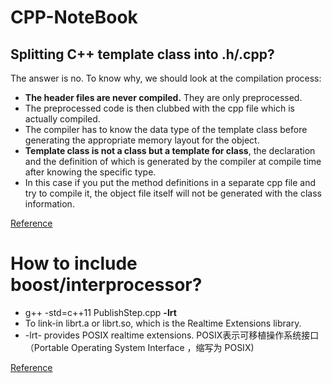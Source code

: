 # CPP-NoteBook

## Splitting C++ template class into .h/.cpp?

The answer is no. To know why, we should look at the compilation process:

* **The header files are never compiled.** They are only preprocessed. 
* The preprocessed code is then clubbed with the cpp file which is actually compiled.
* The compiler has to know the data type of the template class before generating the appropriate memory layout for the object.
* **Template class is not a class but a template for class**, the declaration and the definition of which is generated by the compiler at compile time after knowing the specific type. 
* In this case if you put the method definitions in a separate cpp file and try to compile it, the object file itself will not be generated with the class information. 

[Reference](http://stackoverflow.com/questions/1724036/splitting-templated-c-classes-into-hpp-cpp-files-is-it-possible)


# How to include boost/interprocessor?

* g++ -std=c++11  PublishStep.cpp **-lrt**
* To link-in librt.a or librt.so, which is the Realtime Extensions library.
* -lrt- provides POSIX realtime extensions. POSIX表示可移植操作系统接口（Portable Operating System Interface ，缩写为 POSIX)

[Reference](http://stackoverflow.com/questions/6754032/what-library-does-ld-option-lrt-refer-to-bionic-libc)

